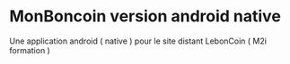 # MonBoncoin version android native

Une application android ( native ) pour le site distant LebonCoin ( M2i formation )
